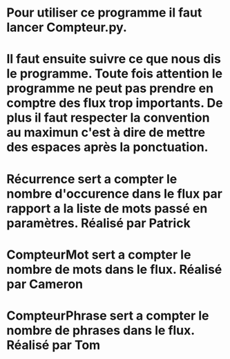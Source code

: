 # Pour utiliser ce programme il faut lancer Compteur.py.
# Il faut ensuite suivre ce que nous dis le programme. Toute fois attention le programme ne peut pas prendre en comptre des flux trop importants. De plus il faut respecter la convention au maximun c'est à dire de mettre des espaces après la ponctuation.
# Récurrence sert a compter le nombre d'occurence dans le flux par rapport a la liste de mots passé en paramètres. Réalisé par Patrick
# CompteurMot sert a compter le nombre de mots dans le flux. Réalisé par Cameron
# CompteurPhrase sert a compter le nombre de phrases dans le flux.   Réalisé par Tom


